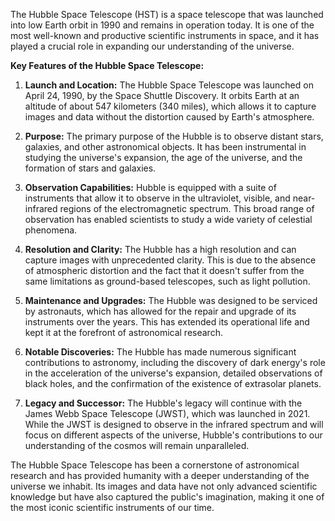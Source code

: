 The Hubble Space Telescope (HST) is a space telescope that was launched into low Earth orbit in 1990 and remains in operation today. It is one of the most well-known and productive scientific instruments in space, and it has played a crucial role in expanding our understanding of the universe.

**Key Features of the Hubble Space Telescope:**

1. **Launch and Location:** The Hubble Space Telescope was launched on April 24, 1990, by the Space Shuttle Discovery. It orbits Earth at an altitude of about 547 kilometers (340 miles), which allows it to capture images and data without the distortion caused by Earth's atmosphere.

2. **Purpose:** The primary purpose of the Hubble is to observe distant stars, galaxies, and other astronomical objects. It has been instrumental in studying the universe's expansion, the age of the universe, and the formation of stars and galaxies.

3. **Observation Capabilities:** Hubble is equipped with a suite of instruments that allow it to observe in the ultraviolet, visible, and near-infrared regions of the electromagnetic spectrum. This broad range of observation has enabled scientists to study a wide variety of celestial phenomena.

4. **Resolution and Clarity:** The Hubble has a high resolution and can capture images with unprecedented clarity. This is due to the absence of atmospheric distortion and the fact that it doesn't suffer from the same limitations as ground-based telescopes, such as light pollution.

5. **Maintenance and Upgrades:** The Hubble was designed to be serviced by astronauts, which has allowed for the repair and upgrade of its instruments over the years. This has extended its operational life and kept it at the forefront of astronomical research.

6. **Notable Discoveries:** The Hubble has made numerous significant contributions to astronomy, including the discovery of dark energy's role in the acceleration of the universe's expansion, detailed observations of black holes, and the confirmation of the existence of extrasolar planets.

7. **Legacy and Successor:** The Hubble's legacy will continue with the James Webb Space Telescope (JWST), which was launched in 2021. While the JWST is designed to observe in the infrared spectrum and will focus on different aspects of the universe, Hubble's contributions to our understanding of the cosmos will remain unparalleled.

The Hubble Space Telescope has been a cornerstone of astronomical research and has provided humanity with a deeper understanding of the universe we inhabit. Its images and data have not only advanced scientific knowledge but have also captured the public's imagination, making it one of the most iconic scientific instruments of our time.